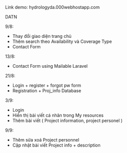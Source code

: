 Link demo: hydrologyda.000webhostapp.com


DATN

9/8:
- Thay đổi giao diện trang chủ
- Thêm search theo Availability và Coverage Type
- Contact Form

13/8:
- Contact Form using Mailable Laravel

21/8:
- Login + register + forgot pw form
- Registration + Proj_info Database

3/9:
- Login
- Hiển thị bài viết cá nhân trong My resources
- Thêm bài viết ( Project information, project personel )

9/9:
- Thêm sửa xoá Project personnel
- Cập nhật bài viết Project info + description
